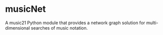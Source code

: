 musicNet
========

A music21 Python module that provides a network graph solution for multi-dimensional searches of music notation.